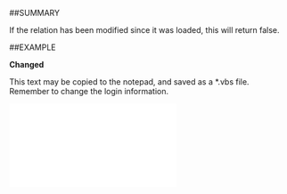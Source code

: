 

##SUMMARY

If the relation has been modified since it was loaded, this will return false.


##EXAMPLE

**Changed**

This text may be copied to the notepad, and saved as a *.vbs file. Remember to change the login information.

![](../../Examples/vbs/SORelation.Changed.vbs.txt)





